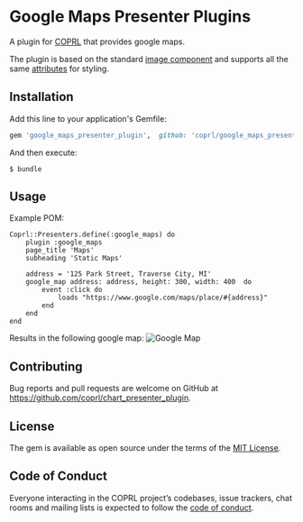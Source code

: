 # Google Maps Presenter Plugins

A plugin for [COPRL](http://github.com/coprl/coprl) that provides google maps.

The plugin is based on the standard [image component](https://coprl-ruby.herokuapp.com/images) and supports all the same [attributes](https://github.com/coprl/coprl/blob/master/lib/coprl/presenters/dsl/components/image.rb) for styling.

## Installation

Add this line to your application's Gemfile:

```ruby
gem 'google_maps_presenter_plugin',  github: 'coprl/google_maps_presenter_plugin', branch: :main, require: false
```

And then execute:

    $ bundle

## Usage

Example POM:

    Coprl::Presenters.define(:google_maps) do
        plugin :google_maps
        page_title 'Maps'
        subheading 'Static Maps'
        
        address = '125 Park Street, Traverse City, MI'
        google_map address: address, height: 300, width: 400  do
            event :click do
                loads "https://www.google.com/maps/place/#{address}"
            end
        end
    end


Results in the following google map:
![Google Map](https://dl.dropbox.com/s/bmhhs50sj90nyph/Screen%20Shot%202021-06-03%20at%203.32.04%20PM.png?dl=0)

## Contributing

Bug reports and pull requests are welcome on GitHub at https://github.com/coprl/chart_presenter_plugin.

## License

The gem is available as open source under the terms of the [MIT License](https://opensource.org/licenses/MIT).

## Code of Conduct

Everyone interacting in the COPRL project’s codebases, issue trackers, chat rooms and mailing lists is expected to follow the [code of conduct](https://github.com/coprl/coprl/blob/master/CODE-OF-CONDUCT.md).
